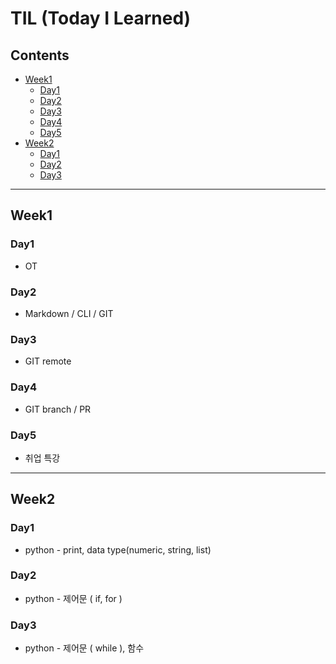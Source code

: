 # TIL (Today I Learned)

## Contents
- [Week1](#week1)
    + [Day1](#day1)
    + [Day2](#day2)
    + [Day3](#day3)
    + [Day4](#day4)
    + [Day5](#day5)
- [Week2](#week2)
    + [Day1](#day1-1)
    + [Day2](#day2-1)
    + [Day3](#day3-1)


---

## Week1

### Day1
-   OT

### Day2
-   Markdown / CLI / GIT

### Day3
-   GIT remote

### Day4
-   GIT branch / PR

### Day5
-   취업 특강

---

## Week2

### Day1
-   python - print, data type(numeric, string, list)

### Day2
-   python - 제어문 ( if, for )

### Day3
-   python - 제어문 ( while ), 함수